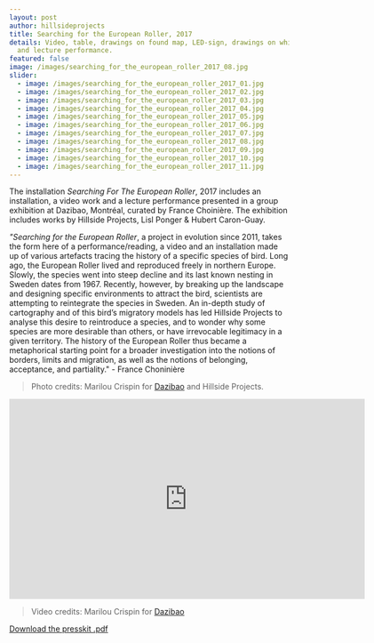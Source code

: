 ```yaml
---
layout: post
author: hillsideprojects
title: Searching for the European Roller, 2017
details: Video, table, drawings on found map, LED-sign, drawings on white-board
  and lecture performance.
featured: false
image: /images/searching_for_the_european_roller_2017_08.jpg
slider:
  - image: /images/searching_for_the_european_roller_2017_01.jpg
  - image: /images/searching_for_the_european_roller_2017_02.jpg
  - image: /images/searching_for_the_european_roller_2017_03.jpg
  - image: /images/searching_for_the_european_roller_2017_04.jpg
  - image: /images/searching_for_the_european_roller_2017_05.jpg
  - image: /images/searching_for_the_european_roller_2017_06.jpg
  - image: /images/searching_for_the_european_roller_2017_07.jpg
  - image: /images/searching_for_the_european_roller_2017_08.jpg
  - image: /images/searching_for_the_european_roller_2017_09.jpg
  - image: /images/searching_for_the_european_roller_2017_10.jpg
  - image: /images/searching_for_the_european_roller_2017_11.jpg
---
```

The installation *Searching For The European Roller*, 2017 includes an installation, a video work and a lecture performance presented in a group exhibition at Dazibao, Montréal, curated by France Choinière. The exhibition includes works by Hillside Projects, Lisl Ponger & Hubert Caron-Guay.

*"Searching for the European Roller*, a project in evolution since 2011, takes the form here of a performance/reading, a video and an installation made up of various artefacts tracing the history of a specific species of bird. Long ago, the European Roller lived and reproduced freely in northern Europe. Slowly, the species went into steep decline and its last known nesting in Sweden dates from 1967. Recently, however, by breaking up the landscape and designing specific environments to attract the bird, scientists are attempting to reintegrate the species in Sweden. An in-depth study of cartography and of this bird’s migratory models has led Hillside Projects to analyse this desire to reintroduce a species, and to wonder why some species are more desirable than others, or have irrevocable legitimacy in a given territory. The history of the European Roller thus became a metaphorical starting point for a broader investigation into the notions of borders, limits and migration, as well as the notions of belonging, acceptance, and partiality." - France Choninière

> Photo credits: Marilou Crispin for <a href="https://dazibao.art/" target="blank">Dazibao</a> and Hillside Projects.



<iframe src="https://player.vimeo.com/video/242933312" width="640" height="360" frameborder="0" webkitallowfullscreen mozallowfullscreen allowfullscreen></iframe>

> Video credits: Marilou Crispin for  <a href="https://dazibao.art/" target="blank">Dazibao</a>

<object data="/images/Press-kit_HCG-HP-LP.pdf" type="application/pdf" width="100%" height="100%">
  <p><a href="/images/Press-kit_HCG-HP-LP.pdf">Download the presskit .pdf</a></p>
</object>